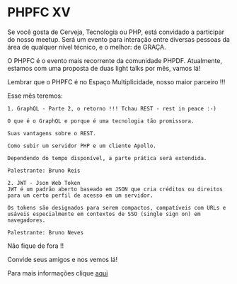 # PHPFC XV

Se você gosta de Cerveja, Tecnologia ou PHP, está convidado a participar do nosso meetup.  Será um evento para interação entre diversas pessoas da área de qualquer nível técnico, e o melhor: de GRAÇA.  

O PHPFC é o evento mais recorrente da comunidade PHPDF. Atualmente, estamos com uma proposta de duas light talks por mês, vamos lá! 

Lembrar que o PHPFC é no Espaço Multiplicidade, nosso maior parceiro !!!

Esse mês teremos:


```
1. GraphQL - Parte 2, o retorno !!! Tchau REST - rest in peace :-)

O que é o GraphQL e porque é uma tecnologia tão promissora.

Suas vantagens sobre o REST.

Como subir um servidor PHP e um cliente Apollo.

Dependendo do tempo disponível, a parte prática será extendida.

Palestrante: Bruno Reis
```
```
2. JWT - Json Web Token 
JWT é um padrão aberto baseado em JSON que cria créditos ou direitos para um certo perfil de acesso em um servidor.

Os tokens são designados para serem compactos, compatíveis com URLs e usáveis especialmente em contextos de SSO (single sign on) em navegadores. 

Palestrante: Bruno Neves
```

Não fique de fora !!

Convide seus amigos e nos vemos lá!

Para mais informações clique [aqui](https://www.meetup.com/pt-BR/php-df/events/239026792/)